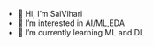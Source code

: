 - 👋 Hi, I’m SaiVihari
- 👀 I’m interested in AI/ML,EDA
- 🌱 I’m currently learning ML and DL

<!---
SaiVihari-Mukkamala/SaiVihari-Mukkamala is a ✨ special ✨ repository because its `README.md` (this file) appears on your GitHub profile.
You can click the Preview link to take a look at your changes.
--->
